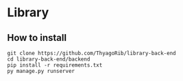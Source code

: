 # Library

## How to install

```console
git clone https://github.com/ThyagoRib/library-back-end
cd library-back-end/backend
pip install -r requirements.txt
py manage.py runserver
```
